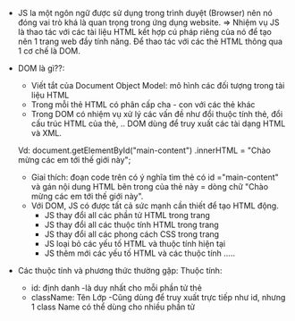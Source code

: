 - JS la một ngôn ngữ được sử dụng trong trình duyệt (Browser) nên nó đóng vai trò khá là quan trọng trong ứng dụng website. => Nhiệm vụ JS là thao tác với các tài liệu HTML kết hợp cú pháp riêng của nó để tạo nên 1 trang web đầy tính năng. Để thao tác với các thẻ HTML thông qua 1 cơ chế là DOM.

- DOM là gì??:
    + Viết tắt của Document Object Model: mô hình các đối tượng trong tài liệu HTML
    + Trong mỗi thẻ HTML có phân cấp cha - con với các thẻ khác 
    + Trong DOM có nhiệm vụ xử lý các vấn đề như đổi thuộc tính thẻ, đổi cấu trúc HTML của thẻ, .. DOM dùng để truy xuất các tài  dạng HTML và XML.

    Vd: 
      document.getElementById("main-content")
            .innerHTML = "Chào mừng các em tới thế giới này";
    * Giaỉ thích: đoạn code trên có ý nghĩa tìm thẻ có id ="main-content" và gán nội dung HTML bên trong của thẻ này = dòng chữ "Chào mừng các em tới thế giới này".

    + Với DOM, JS có được tất cả sức mạnh cần thiết để tạo HTML động.
        * JS thay đổi all các phần tử HTML trong trang
        * JS thay đổi all các thuộc tính HTML trong trang
        * JS thay đổi all các phong cách CSS trong trang
        * JS loại bỏ các yếu tố HTML và thuộc tính hiện tại
        * JS thêm mới các yếu tố HTML và các thuộc tính
        .....


- Các thuộc tính và phương thức thường gặp: 
Thuộc tính:
    + id: định danh -là duy nhất cho mỗi phần tử thẻ
    + className: Tên Lớp -Cũng dùng để truy xuất trực tiếp như id, nhưng 1 class Name có thể dùng cho nhiều phần tử



